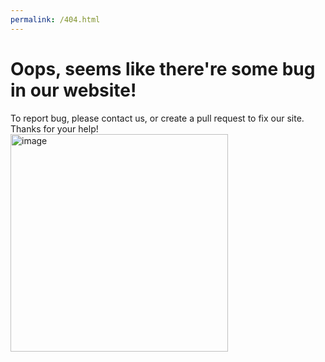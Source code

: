 ```yaml
---
permalink: /404.html
---
```

# Oops, seems like there're some bug in our website!
To report bug, please contact us, or create a pull request to fix our site.<br>
Thanks for your help!<br>
<img width="348" alt="image" src="https://user-images.githubusercontent.com/99801904/171315135-663d9bad-f381-4f15-8946-c27f097af371.png">
